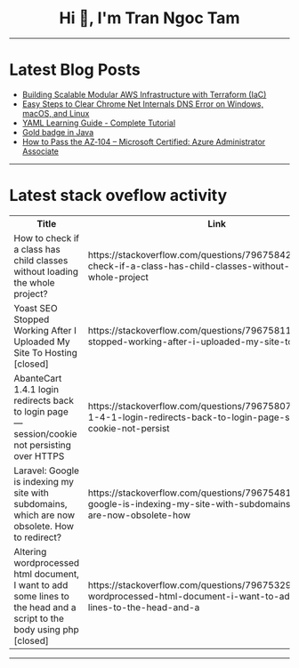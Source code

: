 <h1 align="center">Hi 👋, I'm Tran Ngoc Tam</h1>

---

# Latest Blog Posts 
<!-- BLOG-POST-LIST:START -->
- [Building Scalable Modular AWS Infrastructure with Terraform &lpar;IaC&rpar;](https://dev.to/mustkhim_inamdar/building-scalable-modular-aws-infrastructure-with-terraform-iac-340a)
- [Easy Steps to Clear Chrome Net Internals DNS Error on Windows, macOS, and Linux](https://dev.to/tanya_k_b7e02af0edda9ff27/easy-steps-to-clear-chrome-net-internals-dns-error-on-windows-macos-and-linux-6ha)
- [YAML Learning Guide - Complete Tutorial](https://dev.to/wymdev/yaml-learning-guide-complete-tutorial-3nlc)
- [Gold badge in Java](https://dev.to/hirushi_nethmini_41168bb8/gold-badge-in-java-1nok)
- [How to Pass the AZ‑104 – Microsoft Certified: Azure Administrator Associate](https://dev.to/dale-rose/how-to-pass-the-az-104-microsoft-certified-azure-administrator-associate-30dg)
<!-- BLOG-POST-LIST:END -->

---

# Latest stack oveflow activity
<table>
  <tr><th>Title</th><th>Link</th></tr>
  <!-- STACKOVERFLOW:START --><tr><td>How to check if a class has child classes without loading the whole project?</td><td>https://stackoverflow.com/questions/79675842/how-to-check-if-a-class-has-child-classes-without-loading-the-whole-project</td></tr><tr><td>Yoast SEO Stopped Working After I Uploaded My Site To Hosting [closed]</td><td>https://stackoverflow.com/questions/79675811/yoast-seo-stopped-working-after-i-uploaded-my-site-to-hosting</td></tr><tr><td>AbanteCart 1.4.1 login redirects back to login page — session/cookie not persisting over HTTPS</td><td>https://stackoverflow.com/questions/79675807/abantecart-1-4-1-login-redirects-back-to-login-page-session-cookie-not-persist</td></tr><tr><td>Laravel: Google is indexing my site with subdomains, which are now obsolete. How to redirect?</td><td>https://stackoverflow.com/questions/79675481/laravel-google-is-indexing-my-site-with-subdomains-which-are-now-obsolete-how</td></tr><tr><td>Altering wordprocessed html document, I want to add some lines to the head and a script to the body using php [closed]</td><td>https://stackoverflow.com/questions/79675329/altering-wordprocessed-html-document-i-want-to-add-some-lines-to-the-head-and-a</td></tr><!-- STACKOVERFLOW:END -->
</table>

---


